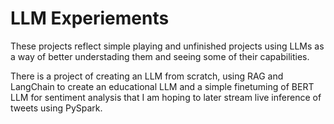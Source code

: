 # LLM Experiements

These projects reflect simple playing and unfinished projects using LLMs as a way of better understading them and seeing some of their capabilities.

There is a project of creating an LLM from scratch, using RAG and LangChain to create an educational LLM and a simple finetuming of BERT LLM for sentiment analysis that I am hoping to later stream live inference of tweets using PySpark.
